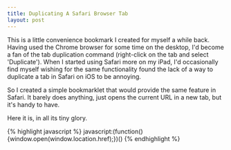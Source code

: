 ```yaml
---
title: Duplicating A Safari Browser Tab
layout: post
---
```


This is a little convenience bookmark I created for myself a while back. Having used the Chrome browser for some time on the desktop, I'd become a fan of the tab duplication command (right-click on the tab and select 'Duplicate'). When I started using Safari more on my iPad, I'd occasionally find myself wishing for the same functionality found the lack of a way to duplicate a tab in Safari on iOS to be annoying.

So I created a simple bookmarklet that would provide the same feature in Safari. It barely does anything, just opens the current URL in a new tab, but it's handy to have.

Here it is, in all its tiny glory.

{% highlight javascript %}
javascript:(function(){window.open(window.location.href);})()
{% endhighlight %}